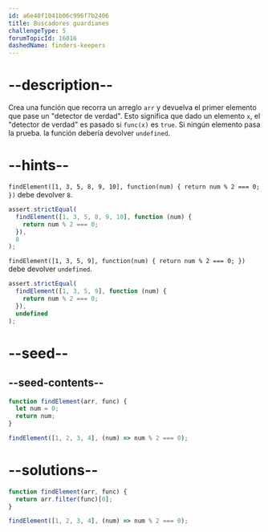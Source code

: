 ```yaml
---
id: a6e40f1041b06c996f7b2406
title: Buscadores guardianes
challengeType: 5
forumTopicId: 16016
dashedName: finders-keepers
---
```


# --description--

Crea una función que recorra un arreglo `arr` y devuelva el primer elemento que pase un "detector de verdad". Esto significa que dado un elemento `x`, el "detector de verdad" es pasado si `func(x)` es `true`. Si ningún elemento pasa la prueba. la función debería devolver `undefined`.

# --hints--

`findElement([1, 3, 5, 8, 9, 10], function(num) { return num % 2 === 0; })` debe devolver `8`.

```js
assert.strictEqual(
  findElement([1, 3, 5, 8, 9, 10], function (num) {
    return num % 2 === 0;
  }),
  8
);
```

`findElement([1, 3, 5, 9], function(num) { return num % 2 === 0; })` debe devolver `undefined`.

```js
assert.strictEqual(
  findElement([1, 3, 5, 9], function (num) {
    return num % 2 === 0;
  }),
  undefined
);
```

# --seed--

## --seed-contents--

```js
function findElement(arr, func) {
  let num = 0;
  return num;
}

findElement([1, 2, 3, 4], (num) => num % 2 === 0);
```

# --solutions--

```js
function findElement(arr, func) {
  return arr.filter(func)[0];
}

findElement([1, 2, 3, 4], (num) => num % 2 === 0);
```
